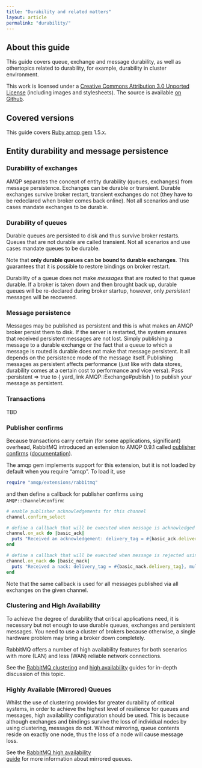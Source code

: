 ```yaml
---
title: "Durability and related matters"
layout: article
permalink: "durability/"
---
```


## About this guide

This guide covers queue, exchange and message durability, as well as
othertopics related to durability, for example, durability in cluster
environment.

This work is licensed under a
<a rel="license" href="http://creativecommons.org/licenses/by/3.0/">Creative
Commons Attribution 3.0 Unported License</a> (including images and
stylesheets). The source is available [on
Github](https://github.com/ruby-amqp/rubyamqp.info).

## Covered versions

This guide covers [Ruby amqp gem](http://github.com/ruby-amqp/amqp)
1.5.x.

## Entity durability and message persistence

### Durability of exchanges

AMQP separates the concept of entity durability (queues, exchanges) from
message persistence. Exchanges can be durable or transient. Durable
exchanges survive broker restart, transient exchanges do not (they have
to be redeclared when broker comes back online). Not all scenarios and
use cases mandate exchanges to be durable.

### Durability of queues

Durable queues are persisted to disk and thus survive broker restarts.
Queues that are not durable are called transient. Not all scenarios and
use cases mandate queues to be durable.

Note that **only durable queues can be bound to durable exchanges**.
This guarantees that it is possible to restore bindings on broker
restart.

Durability of a queue does not make *messages* that are routed to that
queue durable. If a broker is taken down and then brought back up,
durable queues will be re-declared during broker startup, however, only
*persistent* messages will be recovered.

### Message persistence

Messages may be published as persistent and this is what makes an AMQP
broker persist them to disk. If the server is restarted, the system
ensures that received persistent messages are not lost. Simply
publishing a message to a durable exchange or the fact that a queue to
which a message is routed is durable does not make that message
persistent. It all depends on the persistence mode of the message
itself. Publishing messages as persistent affects performance (just like
with data stores, durability comes at a certain cost to performance and
vice versa). Pass :persistent =\> true to
{ yard\_link AMQP::Exchange\#publish } to publish your message as
persistent.

### Transactions

TBD

### Publisher confirms

Because transactions carry certain (for some applications, significant)
overhead, RabbitMQ introduced an extension to AMQP 0.9.1 called
[publisher
confirms](http://www.rabbitmq.com/blog/2011/02/10/introducing-publisher-confirms/)
([documentation](http://www.rabbitmq.com/extensions.html#confirms)).

The amqp gem implements support for this extension, but it is not loaded
by default when you require “amqp”. To load it, use

``` ruby
require "amqp/extensions/rabbitmq"
```

and then define a callback for publisher confirms using
`AMQP::Channel#confirm`:

``` ruby
# enable publisher acknowledgements for this channel
channel.confirm_select

# define a callback that will be executed when message is acknowledged
channel.on_ack do |basic_ack|
  puts "Received an acknowledgement: delivery_tag = #{basic_ack.delivery_tag}, multiple = #{basic_ack.multiple}"
end

# define a callback that will be executed when message is rejected using basic.nack (a RabbitMQ-specific extension)
channel.on_nack do |basic_nack|
  puts "Received a nack: delivery_tag = #{basic_nack.delivery_tag}, multiple = #{basic_nack.multiple}"
end
```

Note that the same callback is used for all messages published via all
exchanges on the given channel.

### Clustering and High Availability

To achieve the degree of durability that critical applications need,
it is necessary but not enough to use durable queues, exchanges and
persistent messages. You need to use a cluster of brokers because
otherwise, a single hardware problem may bring a broker down
completely.

RabbitMQ offers a number of high availability features for both
scenarios with more
(LAN) and less (WAN) reliable network connections.

See the [RabbitMQ clustering](http://www.rabbitmq.com/clustering.html)
and [high availability](http://www.rabbitmq.com/ha.html) guides for
in-depth discussion of this topic.

### Highly Available (Mirrored) Queues

Whilst the use of clustering provides for greater durability of
critical systems, in order to achieve the highest level of resilience
for queues and messages, high availability configuration should be
used. This is because although exchanges and bindings survive the loss
of individual nodes by using clustering, messages do
not. Without mirroring, queue contents reside on exactly one node, thus
the loss of a node will cause message loss.

See the [RabbitMQ high availability\
guide](http://www.rabbitmq.com/ha.html) for more information about
mirrored queues.
